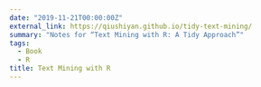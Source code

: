 ```yaml
---
date: "2019-11-21T00:00:00Z"
external_link: https://qiushiyan.github.io/tidy-text-mining/
summary: "Notes for “Text Mining with R: A Tidy Approach”"
tags:
  - Book
  - R
title: Text Mining with R
---
```


